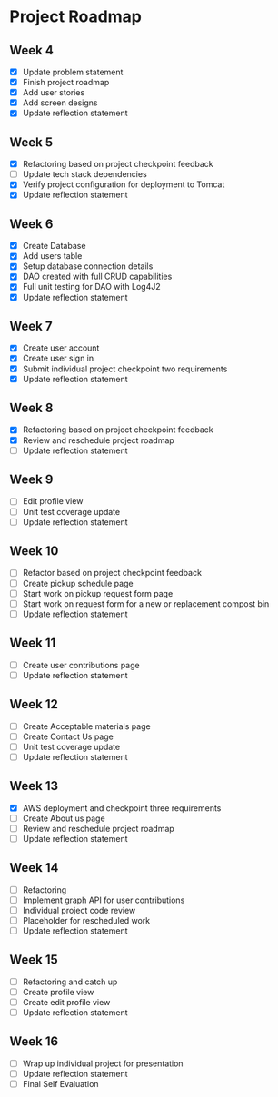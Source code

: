 # Project Roadmap

## Week 4 
- [x] Update problem statement
- [x] Finish project roadmap
- [x] Add user stories
- [x] Add screen designs
- [x] Update reflection statement

## Week 5
- [x] Refactoring based on project checkpoint feedback
- [ ] Update tech stack dependencies
- [x] Verify project configuration for deployment to Tomcat
- [x] Update reflection statement
 
## Week 6
- [x] Create Database
- [x] Add users table
- [x] Setup database connection details
- [x] DAO created with full CRUD capabilities
- [x] Full unit testing for DAO with Log4J2
- [x] Update reflection statement

## Week 7 
- [x] Create user account
- [x] Create user sign in
- [x] Submit individual project checkpoint two requirements
- [x] Update reflection statement

## Week 8 
- [x] Refactoring based on project checkpoint feedback
- [x] Review and reschedule project roadmap
- [ ] Update reflection statement

## Week 9
- [ ] Edit profile view
- [ ] Unit test coverage update 
- [ ] Update reflection statement

## Week 10
- [ ] Refactor based on project checkpoint feedback
- [ ] Create pickup schedule page
- [ ] Start work on pickup request form page
- [ ] Start work on request form for a new or replacement compost bin
- [ ] Update reflection statement

## Week 11 
- [ ] Create user contributions page
- [ ] Update reflection statement

## Week 12
- [ ] Create Acceptable materials page
- [ ] Create Contact Us page
- [ ] Unit test coverage update
- [ ] Update reflection statement

## Week 13
- [x] AWS deployment and checkpoint three requirements
- [ ] Create About us page
- [ ] Review and reschedule project roadmap
- [ ] Update reflection statement

## Week 14
- [ ] Refactoring
- [ ] Implement graph API for user contributions
- [ ] Individual project code review
- [ ] Placeholder for rescheduled work
- [ ] Update reflection statement

## Week 15
- [ ] Refactoring and catch up
- [ ] Create profile view
- [ ] Create edit profile view
- [ ] Update reflection statement

## Week 16
- [ ] Wrap up individual project for presentation
- [ ] Update reflection statement
- [ ] Final Self Evaluation